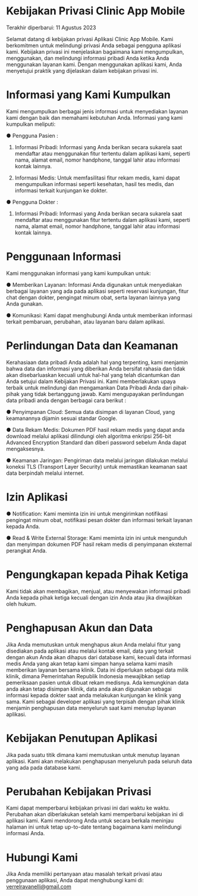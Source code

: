 
# Kebijakan Privasi Clinic App Mobile
Terakhir diperbarui: 11 Agustus 2023

Selamat datang di kebijakan privasi Aplikasi Clinic App Mobile. Kami berkomitmen untuk melindungi privasi Anda
sebagai pengguna aplikasi kami. Kebijakan privasi ini menjelaskan bagaimana kami
mengumpulkan, menggunakan, dan melindungi informasi pribadi Anda ketika Anda
menggunakan layanan kami. Dengan menggunakan aplikasi kami, Anda menyetujui praktik
yang dijelaskan dalam kebijakan privasi ini.

# Informasi yang Kami Kumpulkan
Kami mengumpulkan berbagai jenis informasi untuk menyediakan layanan kami dengan baik
dan memahami kebutuhan Anda. Informasi yang kami kumpulkan meliputi:

● Pengguna Pasien :
1. Informasi Pribadi: Informasi yang Anda berikan secara sukarela saat mendaftar
     atau menggunakan fitur tertentu dalam aplikasi kami, seperti nama, alamat email,
     nomor handphone, tanggal lahir atau informasi kontak lainnya.
		 
2. Informasi Medis: Untuk memfasilitasi fitur rekam medis, kami dapat
mengumpulkan informasi seperti kesehatan, hasil tes medis, dan informasi
terkait kunjungan ke dokter.

● Pengguna Dokter :
1. Informasi Pribadi: Informasi yang Anda berikan secara sukarela saat mendaftar
atau menggunakan fitur tertentu dalam aplikasi kami, seperti nama, alamat email,
nomor handphone, tanggal lahir atau informasi kontak lainnya.

# Penggunaan Informasi
Kami menggunakan informasi yang kami kumpulkan untuk:

● Memberikan Layanan: Informasi Anda digunakan untuk menyediakan berbagai layanan yang ada pada aplikasi seperti reservasi
kunjungan, fitur chat dengan dokter, pengingat minum obat, serta layanan lainnya yang
Anda gunakan.

● Komunikasi: Kami dapat menghubungi Anda untuk memberikan informasi terkait
pembaruan, perubahan, atau layanan baru dalam aplikasi.

# Perlindungan Data dan Keamanan
Kerahasiaan data pribadi Anda adalah hal yang terpenting, kami menjamin bahwa data dan
informasi yang diberikan Anda bersifat rahasia dan tidak akan disebarluaskan kecuali untuk
hal-hal yang telah dicantumkan dan Anda setujui dalam Kebijakan Privasi ini. Kami
memberlakukan upaya terbaik untuk melindungi dan mengamankan Data Pribadi Anda dari
pihak-pihak yang tidak bertanggung jawab. Kami mengupayakan perlindungan data pribadi
anda dengan berbagai cara berikut :

● Penyimpanan Cloud: Semua data disimpan di layanan Cloud, yang keamanannya
dijamin sesuai standar Google.

● Data Rekam Medis: Dokumen PDF hasil rekam medis yang dapat anda download
melalui aplikasi dilindungi oleh algoritma enkripsi 256-bit Advanced Encryption Standard
dan diberi password sebelum Anda dapat mengaksesnya.

● Keamanan Jaringan: Pengiriman data melalui jaringan dilakukan melalui koneksi TLS
(Transport Layer Security) untuk memastikan keamanan saat data berpindah melalui
internet.

# Izin Aplikasi

● Notification: Kami meminta izin ini untuk mengirimkan notifikasi pengingat minum obat,
notifikasi pesan dokter dan informasi terkait layanan kepada Anda.

● Read & Write External Storage: Kami meminta izin ini untuk mengunduh dan
menyimpan dokumen PDF hasil rekam medis di penyimpanan eksternal perangkat
Anda.

# Pengungkapan kepada Pihak Ketiga
Kami tidak akan membagikan, menjual, atau menyewakan informasi pribadi Anda kepada pihak
ketiga kecuali dengan izin Anda atau jika diwajibkan oleh hukum.

# Penghapusan Akun dan Data
Jika Anda memutuskan untuk menghapus akun Anda melalui fitur yang disediakan pada
aplikasi atau melalui kontak email, data yang terkait dengan akun Anda akan dihapus dari
database kami, kecuali data informasi medis Anda yang akan tetap kami simpan hanya selama
kami masih memberikan layanan bersama klinik. Data ini diperlukan sebagai data milik klinik,
dimana Pemerintahan Republik Indonesia mewajibkan setiap pemeriksaan pasien untuk dibuat
rekam medisnya. Ada kemungkinan data anda akan tetap disimpan klinik, data anda akan
digunakan sebagai informasi kepada dokter saat anda melakukan kunjungan ke klinik yang
sama. Kami sebagai developer aplikasi yang terpisah dengan pihak klinik menjamin
penghapusan data menyeluruh saat kami menutup layanan aplikasi.

# Kebijakan Penutupan Aplikasi
Jika pada suatu titik dimana kami memutuskan untuk menutup layanan aplikasi. Kami akan
melakukan penghapusan menyeluruh pada seluruh data yang ada pada database kami.

# Perubahan Kebijakan Privasi
Kami dapat memperbarui kebijakan privasi ini dari waktu ke waktu. Perubahan akan
diberlakukan setelah kami memperbarui kebijakan ini di aplikasi kami. Kami mendorong Anda
untuk secara berkala meninjau halaman ini untuk tetap up-to-date tentang bagaimana kami
melindungi informasi Anda.

# Hubungi Kami
Jika Anda memiliki pertanyaan atau masalah terkait privasi atau penggunaan aplikasi, Anda
dapat menghubungi kami di:
verrelravanelli@gmail.com
